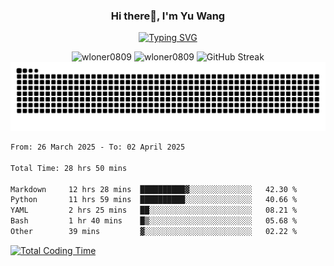 <h3 align="center">Hi there👋, I'm Yu Wang</h1>

<p align="center"><a href="https://git.io/typing-svg"><img src="https://readme-typing-svg.demolab.com?font=Alex+Brush&size=18&pause=1000&color=716A50&background=6F66FF00&center=true&vCenter=true&width=435&lines=To+love+oneself+is+the+beginning+of+a+lifelong+romance.+%E2%80%94+Oscar+Wilde" alt="Typing SVG" /></a></p>


<p align="center">
 <img src="https://github-readme-stats.vercel.app/api/top-langs?username=wloner0809&show_icons=true&locale=en&layout=compact" alt="wloner0809" height=120 />
 <img src="https://github-readme-stats.vercel.app/api?username=wloner0809&show_icons=true&locale=en" alt="wloner0809" height=120 />
 <img src="https://github-readme-streak-stats.herokuapp.com?user=wloner0809&theme=microsoft" alt="GitHub Streak" height=120 />
 <img src="https://github.com/Wloner0809/Wloner0809/blob/output/github-contribution-grid-snake.svg">
</p>
 
<!--START_SECTION:waka-->

```txt
From: 26 March 2025 - To: 02 April 2025

Total Time: 28 hrs 50 mins

Markdown     12 hrs 28 mins  ██████████▓░░░░░░░░░░░░░░   42.30 %
Python       11 hrs 59 mins  ██████████░░░░░░░░░░░░░░░   40.66 %
YAML         2 hrs 25 mins   ██░░░░░░░░░░░░░░░░░░░░░░░   08.21 %
Bash         1 hr 40 mins    █▒░░░░░░░░░░░░░░░░░░░░░░░   05.68 %
Other        39 mins         ▓░░░░░░░░░░░░░░░░░░░░░░░░   02.22 %
```

<!--END_SECTION:waka-->

[![Total Coding Time](https://wakatime.com/badge/user/3b010e91-e8bb-445f-9eac-c8ab5bc30cb6.svg)](https://wakatime.com/@3b010e91-e8bb-445f-9eac-c8ab5bc30cb6)
